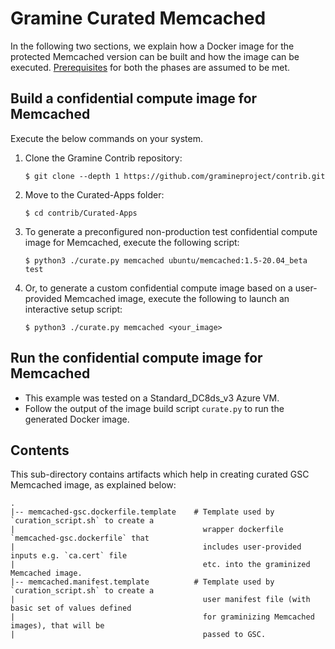 # Gramine Curated Memcached

In the following two sections, we explain how a Docker image for the protected Memcached version
can be built and how the image can be executed.
[Prerequisites](https://github.com/gramineproject/contrib/tree/master/Curated-Apps/README.md) for
both the phases are assumed to be met.

## Build a confidential compute image for Memcached

Execute the below commands on your system.

1. Clone the Gramine Contrib repository:

       $ git clone --depth 1 https://github.com/gramineproject/contrib.git

2. Move to the Curated-Apps folder:

       $ cd contrib/Curated-Apps

3. To generate a preconfigured non-production test confidential compute image for Memcached,
   execute the following script:

       $ python3 ./curate.py memcached ubuntu/memcached:1.5-20.04_beta test

4. Or, to generate a custom confidential compute image based on a user-provided Memcached image,
   execute the following to launch an interactive setup script:

       $ python3 ./curate.py memcached <your_image>

## Run the confidential compute image for Memcached

- This example was tested on a Standard_DC8ds_v3 Azure VM.
- Follow the output of the image build script `curate.py` to run the generated Docker image.

## Contents

This sub-directory contains artifacts which help in creating curated GSC Memcached image, as
explained below:

    .
    |-- memcached-gsc.dockerfile.template    # Template used by `curation_script.sh` to create a
    |                                          wrapper dockerfile `memcached-gsc.dockerfile` that
    |                                          includes user-provided inputs e.g. `ca.cert` file
    |                                          etc. into the graminized Memcached image.
    |-- memcached.manifest.template          # Template used by `curation_script.sh` to create a
    |                                          user manifest file (with basic set of values defined
    |                                          for graminizing Memcached images), that will be
    |                                          passed to GSC.
